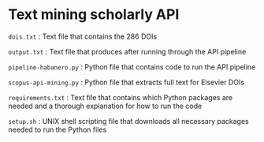 # Text mining scholarly API

`dois.txt` : Text file that contains the 286 DOIs

`output.txt` : Text file that produces after running through the API pipeline

`pipeline-habanero.py` : Python file that contains code to run the API pipeline 

`scopus-api-mining.py` : Python file that extracts full text for Elsevier DOIs

`requirements.txt` : Text file that contains which Python packages are needed and a thorough explanation for how to run the code

`setup.sh` : UNIX shell scripting file that downloads all necessary packages needed to run the Python files
